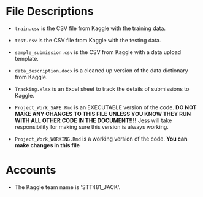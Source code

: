 # File Descriptions
* `train.csv` is the CSV file from Kaggle with the training data.
* `test.csv` is the CSV file from Kaggle with the testing data.
* `sample_submission.csv` is the CSV from Kaggle with a data upload template.
* `data_description.docx` is a cleaned up version of the data dictionary from Kaggle.
* `Tracking.xlsx` is an Excel sheet to track the details of submissions to Kaggle.

* `Project_Work_SAFE.Rmd` is an EXECUTABLE version of the code. **DO NOT MAKE ANY CHANGES TO THIS FILE UNLESS YOU KNOW THEY RUN WITH ALL OTHER CODE IN THE DOCUMENT!!!!** Jess will take responsibility for making sure this version is always working.
* `Project_Work_WORKING.Rmd` is a working version of the code. **You can make changes in this file**

# Accounts
* The Kaggle team name is 'STT481_JACK'.
